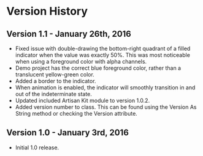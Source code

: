 # Version History

## Version 1.1 - January 26th, 2016

- Fixed issue with double-drawing the bottom-right quadrant of a filled indicator when the value was exactly 50%. This was most noticeable when using a foreground color with alpha channels.
- Demo project has the correct blue foreground color, rather than a translucent yellow-green color.
- Added a border to the indicator.
- When animation is enabled, the indicator will smoothly transition in and out of the indeterminate state.
- Updated included Artisan Kit module to version 1.0.2.
- Added version number to class. This can be found using the Version As String method or checking the Version attribute.

## Version 1.0 - January 3rd, 2016

- Initial 1.0 release.